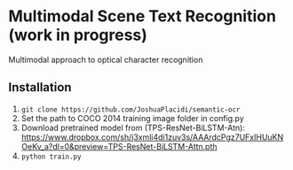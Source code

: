 # Multimodal Scene Text Recognition (work in progress)
Multimodal approach to optical character recognition

## Installation
1) `git clone https://github.com/JoshuaPlacidi/semantic-ocr`
2) Set the path to COCO 2014 training image folder in config.py
3) Download pretrained model from (TPS-ResNet-BiLSTM-Atn): https://www.dropbox.com/sh/j3xmli4di1zuv3s/AAArdcPgz7UFxIHUuKNOeKv_a?dl=0&preview=TPS-ResNet-BiLSTM-Attn.pth
4) `python train.py`
